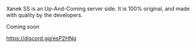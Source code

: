 Xanek SS is an Up-And-Coming server side. It is 100% original, and made with quality by the developers. 


Coming soon


https://discord.gg/esP2HNg
